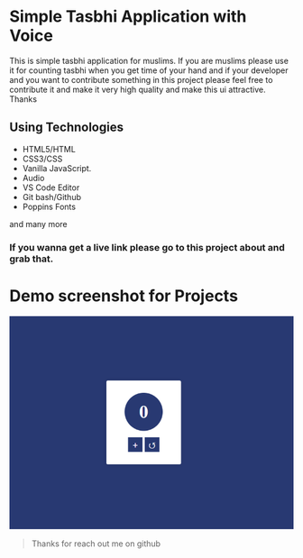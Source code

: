 # Simple Tasbhi Application with Voice

This is simple tasbhi application for muslims. If you are muslims please use it for counting tasbhi when you get time of your hand and if your developer and you want to contribute something in this project please feel free to contribute it and make it very high quality and make this ui attractive. Thanks


## Using Technologies
- HTML5/HTML
- CSS3/CSS
- Vanilla JavaScript.
- Audio
- VS Code Editor
- Git bash/Github
- Poppins Fonts

and many more 

### If you wanna get a live link please go to this project about and grab that.

# Demo screenshot for Projects
![imageScreenshot](screenshot.png)

> Thanks for reach out me on github